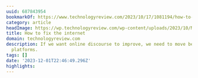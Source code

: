 ```yaml
---
uuid: 687843954
bookmarkOf: https://www.technologyreview.com/2023/10/17/1081194/how-to-fix-the-internet-online-discourse/
category: article
headImage: https://wp.technologyreview.com/wp-content/uploads/2023/10/Memes_Hi-thumb.jpg?resize=1200,600
title: How to fix the internet
domain: technologyreview.com
description: If we want online discourse to improve, we need to move beyond the big
  platforms.
tags: []
date: '2023-12-01T22:46:49.296Z'
highlights: 
---
```




